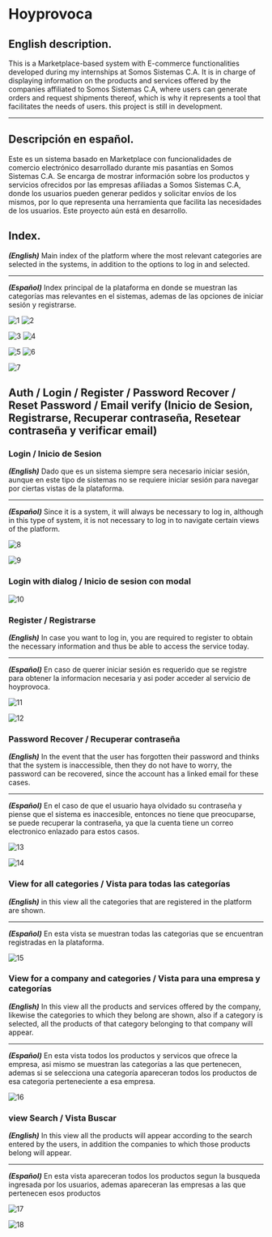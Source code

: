 # Hoyprovoca

## English description.

This is a Marketplace-based system with E-commerce functionalities developed during my internships at Somos Sistemas C.A. It is in charge of displaying information on the products and services offered by the companies affiliated to Somos Sistemas C.A, where users can generate orders and request shipments thereof, which is why it represents a tool that facilitates the needs of users. 
this project is still in development.

___

## Descripción en español.

Este es un sistema basado en Marketplace con funcionalidades de comercio electrónico desarrollado durante mis pasantías en Somos Sistemas C.A. Se encarga de mostrar información sobre los productos y servicios ofrecidos por las empresas afiliadas a Somos Sistemas C.A, donde los usuarios pueden generar pedidos y solicitar envíos de los mismos, por lo que representa una herramienta que facilita las necesidades de los usuarios. Este proyecto aún está en desarrollo.

## Index.

***(English)*** Main index of the platform where the most relevant categories are selected in the systems, in addition to the options to log in and selected.

___

***(Español)*** Index principal de la plataforma en donde se muestran las categorías mas relevantes en el sistemas, ademas de las opciones de iniciar sesión y registrarse.

![1](capturas/index.png) 
![2](capturas/indexMovil.png)

![3](capturas/index2.png)
![4](capturas/indexMovil2.png)

![5](capturas/index3.png)
![6](capturas/indexMovil3.png)

![7](capturas/footer.png)

## Auth / Login / Register / Password Recover / Reset Password / Email verify (Inicio de Sesion, Registrarse, Recuperar contraseña, Resetear contraseña y verificar email)

### Login / Inicio de Sesion

***(English)*** Dado que es un sistema siempre sera necesario iniciar sesión, aunque en este tipo de sistemas no se requiere iniciar sesión para navegar por ciertas vistas de la plataforma.

___

***(Español)*** Since it is a system, it will always be necessary to log in, although in this type of system, it is not necessary to log in to navigate certain views of the platform.

![8](capturas/login.png) 

![9](capturas/loginMovil.png)

### Login with dialog / Inicio de sesion con modal

![10](capturas/modalSesion.png) 

### Register / Registrarse

***(English)*** In case you want to log in, you are required to register to obtain the necessary information and thus be able to access the service today.

___

***(Español)*** En caso de querer iniciar sesión es requerido que se registre para obtener la informacion necesaria y asi poder acceder al servicio de hoyprovoca.

![11](capturas/register.png) 

![12](capturas/registerMovil.png)

### Password Recover / Recuperar contraseña

***(English)*** In the event that the user has forgotten their password and thinks that the system is inaccessible, then they do not have to worry, the password can be recovered, since the account has a linked email for these cases.

___

***(Español)*** En el caso de que el usuario haya olvidado su contraseña y piense que el sistema es inaccesible, entonces no tiene que preocuparse, se puede recuperar la contraseña, ya que la cuenta tiene un correo electronico enlazado para estos casos.

![13](capturas/forgot.png) 

![14](capturas/forgotMovil.png)

### View for all categories / Vista para todas las categorías

***(English)*** in this view all the categories that are registered in the platform are shown.

___

***(Español)*** En esta vista se muestran todas las categorias que se encuentran registradas en la plataforma.

![15](capturas/grupos.png)

### View for a company and categories / Vista para una empresa y categorías

***(English)*** In this view all the products and services offered by the company, likewise the categories to which they belong are shown, also if a category is selected, all the products of that category belonging to that company will appear.

___

***(Español)*** En esta vista todos los productos y servicos que ofrece la empresa, asi mismo se muestran las categorías a las que pertenecen, ademas si se selecciona una categoría apareceran todos los productos de esa categoria perteneciente a esa empresa.

![16](capturas/empresas.png)


### view Search / Vista Buscar

***(English)*** In this view all the products will appear according to the search entered by the users, in addition the companies to which those products belong will appear.
___

***(Español)*** En esta vista apareceran todos los productos segun la busqueda ingresada por los usuarios, ademas apareceran las empresas a las que pertenecen esos productos

![17](capturas/search.png)

![18](capturas/searchMovil.png)